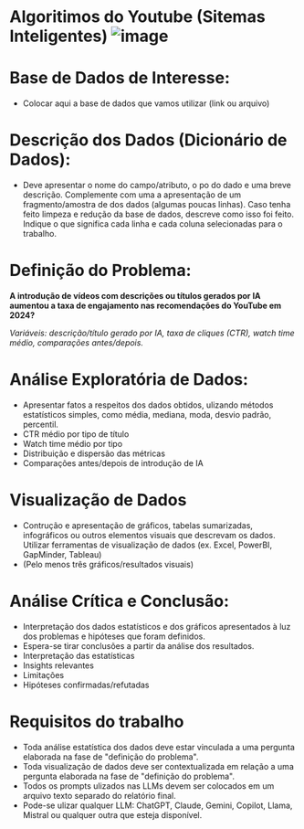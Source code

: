 # Algoritimos do Youtube (Sitemas Inteligentes) ![image](https://github.com/user-attachments/assets/a8415e71-32ca-4de1-a20a-0c7716f1b8ec)

# Base de Dados de Interesse:
* Colocar aqui a base de dados que vamos utilizar (link ou arquivo)

# Descrição dos Dados (Dicionário de Dados): 
* Deve apresentar o nome do campo/atributo, o po do dado e uma
breve descrição. Complemente com uma a apresentação de um fragmento/amostra de dos dados (algumas poucas linhas). Caso tenha feito limpeza e redução da
base de dados, descreve como isso foi feito. Indique o que significa cada linha e cada coluna selecionadas para o trabalho.

# Definição do Problema:

**A introdução de vídeos com descrições ou títulos gerados por IA aumentou a taxa de engajamento nas recomendações do YouTube em 2024?**

*Variáveis: descrição/título gerado por IA, taxa de cliques (CTR), watch time médio, comparações antes/depois.*

# Análise Exploratória de Dados:
* Apresentar fatos a respeitos dos dados obtidos, ulizando métodos estatísticos simples, como média, mediana, moda, desvio padrão, percentil.
* CTR médio por tipo de título
* Watch time médio por tipo
* Distribuição e dispersão das métricas
* Comparações antes/depois de introdução de IA

# Visualização de Dados
* Contrução e apresentação de gráficos, tabelas sumarizadas, infográficos ou outros elementos visuais que descrevam os dados. Utilizar ferramentas de visualização de dados (ex. Excel, PowerBI, GapMinder, Tableau)
* (Pelo menos três gráficos/resultados visuais)

# Análise Crítica e Conclusão:
* Interpretação dos dados estatísticos e dos gráficos apresentados à luz dos problemas e hipóteses que foram definidos.
* Espera-se tirar conclusões a partir da análise dos resultados.
* Interpretação das estatísticas
* Insights relevantes
* Limitações
* Hipóteses confirmadas/refutadas

# Requisitos do trabalho
* Toda análise estatística dos dados deve estar vinculada a uma pergunta elaborada na fase de "definição do problema".
* Toda visualização de dados deve ser contextualizada em relação a uma pergunta elaborada na fase de "definição do problema".
* Todos os prompts ulizados nas LLMs devem ser colocados em um arquivo texto separado do relatório final.
* Pode-se ulizar qualquer LLM: ChatGPT, Claude, Gemini, Copilot, Llama, Mistral ou qualquer outra que esteja disponível.

